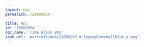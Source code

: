 ```yaml
---
layout: npc
permalink: /29000054

title: Npc
id: '29000054'
npc_name: 'Time Block Bon'
icon_url: 'portrait/mob/21000293_m_legogolemsmallblue_p.png'
---
```


